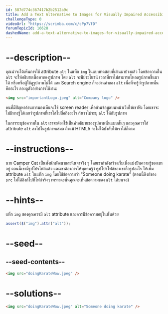 ```yaml
---
id: 587d774c367417b2b2512a9c
title: Add a Text Alternative to Images for Visually Impaired Accessibility
challengeType: 0
videoUrl: "https://scrimba.com/c/cPp7VfD"
forumTopicId: 16628
dashedName: add-a-text-alternative-to-images-for-visually-impaired-accessibility
---
```


# --description--

คุณน่าจะได้เห็นการใช้ attribute `alt` ในแท็ก `img` ในแบบทดสอบที่ผ่านมาบ้างแล้ว
โดยข้อความใน `alt` จะให้อธิบายเนื้อหาของรูปภาพ
โดย `alt` จะมีประโยชน์ เวลาที่เราไม่สามารถโหลดรูปภาพขึ้นมาได้ หรือหรือผู้ใช้ดูรูปภาพไม่ได้
และ Search engine ก็จะอ่านค่าของ `alt` เพื่อที่จะรู้ว่ารูปภาพนั้นคืออะไร
ลองดูตัวอย่างการใช้งาน:

```html
<img src="importantLogo.jpeg" alt="Company logo" />
```

คนที่มีปัญหาด้านการมองเห็นจะใช้ screen reader เพื่ออ่านข้อมูลบนหน้าเว็บให้เขาฟัง
โดยเขาจะไม่มีทางรู้ได้เลยว่ารูปภาพที่เราใส่ไปสื่อถึงอะไร ถ้าเราไม่ระบุ `alt` ให้กับรูปภาพ

ในการระบุข้อความใน `alt` เราจะต้องใช้เป็นคำอธิบายของรูปภาพนั้นแบบสั้นๆ
และคุณควรใส่ attribute `alt` ลงไปในรูปภาพเสมอ
ถึงแม้ HTML5 จะไม่ได้บังคับให้เราใส่ก็ตาม

# --instructions--

นาย Camper Cat เป็นทั้งนักพัฒนาและนินจาจริง ๆ โดยเขากำลังสร้างเว็บเพื่อแบ่งปันความรู้ของเขาอยู่
ตอนนี้เขามีรูปโปรไฟล์แล้ว และเขาต้องการให้ทุกคนรู้ว่ารูปโปรไฟล์ของเขาคือรูปอะไร
ให้เพิ่ม attribute `alt` ในแท็ก `img` โดยใช้ข้อความว่า "Someone doing karate" (ตอนนี้ลิงก์ของ `src` ไม่ได้ลิงก์ไปที่ไฟล์จริงๆ เพราะฉะนั้นคุณจะเห็นข้อความของ `alt` ได้บนจอ)

# --hints--

แท็ก `img` ของคุณควรมี `alt` attribute และควรมีข้อความอยู่ในนั้นด้วย

```js
assert($("img").attr("alt"));
```

# --seed--

## --seed-contents--

```html
<img src="doingKarateWow.jpeg" />
```

# --solutions--

```html
<img src="doingKarateWow.jpeg" alt="Someone doing karate" />
```
